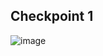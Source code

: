 ## Checkpoint 1
![image](https://user-images.githubusercontent.com/46334090/179251510-422ca226-fa47-4acd-a25b-92ab3c9b68b6.png)

